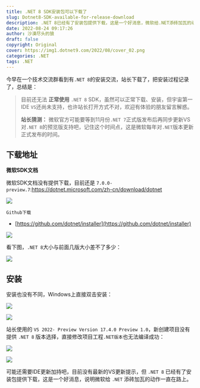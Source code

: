 ```yaml
---
title: .NET 8 SDK安装包可以下载了
slug: Dotnet8-SDK-available-for-release-download
description: .NET 8已经有了安装包提供下载，这是一个好消息，微软给.NET添砖加瓦的动作一直在路上。
date: 2022-08-24 09:17:26
author: 沙漠尽头的狼
draft: false
copyright: Original
cover: https://img1.dotnet9.com/2022/08/cover_02.png
categories: .NET
tags: .NET
---
```


今早在一个技术交流群看到有`.NET 8`的安装交流，站长下载了，把安装过程记录了，总结是：

>目前还无法 **正常使用** `.NET 8` SDK，虽然可以正常下载、安装，但宇宙第一IDE `VS`还尚未支持，也许站长打开方式不对，欢迎有体验的朋友留言解惑。
>
>**站长猜测：** 微软官方可能要等到11月份`.NET 7`正式版发布后再同步更新VS对`.NET 8`的预览版支持吧，记住这个时间点，这是微软每年对`.NET`版本更新正式发布的时间。

## 下载地址

**微软SDK文档**

微软SDK文档没有提供下载，目前还是 `7.0.0-preview.7`:https://dotnet.microsoft.com/zh-cn/download/dotnet

![](https://img1.dotnet9.com/2022/08/0201.png)

`Github下载`

- [https://github.com/dotnet/installer](https://github.com/dotnet/installer)

![](https://img1.dotnet9.com/2022/08/0202.png)

看下图，`.NET 8`大小与前面几版大小差不了多少：

![](https://img1.dotnet9.com/2022/08/0203.png)

## 安装

安装也没有不同，Windows上直接双击安装：

![](https://img1.dotnet9.com/2022/08/0204.png)

![](https://img1.dotnet9.com/2022/08/0205.png)

站长使用的 `VS 2022- Preview Version 17.4.0 Preview 1.0`，新创建项目没有提供 `.NET 8` 版本选择，直接修改项目工程`.NET版本`也无法编译成功：

![](https://img1.dotnet9.com/2022/08/0206.png)

![](https://img1.dotnet9.com/2022/08/0207.png)

可能还需要IDE更新加持吧，目前没有最新的VS更新提示，但 `.NET 8` 已经有了安装包提供下载，这是一个好消息，说明微软给 `.NET` 添砖加瓦的动作一直在路上。